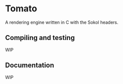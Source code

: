 # Tomato
A rendering engine written in C with the Sokol headers.

## Compiling and testing
WIP

## Documentation
WIP
